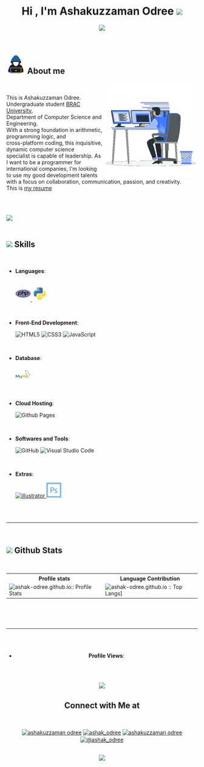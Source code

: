 
<h1 align="center"><b>Hi , I'm Ashakuzzaman Odree </b><img src="https://media.giphy.com/media/hvRJCLFzcasrR4ia7z/giphy.gif" width="35"></h1>

<p align="center">
  <a href="https://github.com/DenverCoder1/readme-typing-svg"><img src="https://readme-typing-svg.herokuapp.com?font=Time+New+Roman&color=cyan&size=25&center=true&vCenter=true&width=600&height=100&lines=Assalamu+O+Alaikum+Warahmatullah;I+am+Odree;Undergraduate+Student+BRAC+University;CSE+Department;"></a>
</p>


<br>



	
## <picture><img src = "https://github.com/ashak-odree/ashak-odree/blob/main/gif/about_me.gif" width = 50px></picture> **About me**

<picture> <img align="right" src="https://github.com/ashak-odree/ashak-odree/blob/main/gif/Right_Side.gif" width = 250px></picture>

<br>

This is Ashakuzzaman Odree. <br>
Undergraduate student <a href="https://www.bracu.ac.bd/">BRAC University</a>, <br>
Department of Computer Science and Engineering.<br>
With a strong foundation in arithmetic, programming logic, and <br>
cross-platform coding, this inquisitive, dynamic computer science <br>
specialist is capable of leadership. As I want to be a programmer for <br>
international companies, I'm looking to use my good development talents <br>
with a focus on collaboration, communication, passion, and creativity.<br>
This is [my resume](https://drive.google.com/file/d/1jxDYnRF3iTvDpHS5TH162wg8HDAuKRgC/view?usp=sharing)

<br><br>

<img src="https://user-images.githubusercontent.com/73097560/115834477-dbab4500-a447-11eb-908a-139a6edaec5c.gif"><br><br>

## <img src="https://media2.giphy.com/media/QssGEmpkyEOhBCb7e1/giphy.gif?cid=ecf05e47a0n3gi1bfqntqmob8g9aid1oyj2wr3ds3mg700bl&rid=giphy.gif" width ="25"><b> Skills</b>
<br>

<p align="center">

- **Languages**:
	
   <br>
    <a href="https://www.php.net" target="_blank" rel="noreferrer"> <img src="https://raw.githubusercontent.com/devicons/devicon/master/icons/php/php-original.svg" alt="php" width="40" height="40"/> </a><a href="https://www.python.org" target="_blank" rel="noreferrer"> <img src="https://raw.githubusercontent.com/devicons/devicon/master/icons/python/python-original.svg" alt="python" width="40" height="40"/> </a>
	
	
  

<br>   
    
- **Front-End Development**:

   ![HTML5](https://img.shields.io/badge/HTML5%20-%23E34F26.svg?style=for-the-badge&logo=html5&logoColor=white)
   ![CSS3](https://img.shields.io/badge/CSS%20-%231572B6.svg?style=for-the-badge&logo=css3&logoColor=white)
   ![JavaScript](https://img.shields.io/badge/JavaScript%20-%23F7DF1E.svg?style=for-the-badge&logo=javascript&logoColor=black)

<br>

- **Database**:
	
	
	<a href="https://www.mysql.com/" target="_blank" rel="noreferrer"> <img src="https://raw.githubusercontent.com/devicons/devicon/master/icons/mysql/mysql-original-wordmark.svg" alt="mysql" width="40" height="40"/> </a> 

<br>

- **Cloud Hosting**:

    ![Github Pages](https://img.shields.io/badge/GitHub%20Pages-%23327FC7.svg?style=for-the-badge&logo=github&logoColor=white)
    
<br>

- **Softwares and Tools**:

    ![GitHub](https://img.shields.io/badge/github-%23121011.svg?style=for-the-badge&logo=github&logoColor=white)
    ![Visual Studio Code](https://img.shields.io/badge/Visual%20Studio%20Code-0078d7.svg?style=for-the-badge&logo=visual-studio-code&logoColor=white)

<br>

- **Extras**:

	<a href="https://www.adobe.com/in/products/illustrator.html" target="_blank" rel="noreferrer"> <img src="https://www.vectorlogo.zone/logos/adobe_illustrator/adobe_illustrator-icon.svg" alt="illustrator" width="40" height="40"/> </a> <a href="https://www.photoshop.com/en" target="_blank" rel="noreferrer"> <img src="https://raw.githubusercontent.com/devicons/devicon/master/icons/photoshop/photoshop-line.svg" alt="photoshop" width="40" height="40"/> </a>
	

</p>

<br>
<br>

-----

<br>


## <img src="https://media.giphy.com/media/iY8CRBdQXODJSCERIr/giphy.gif" width="35"><b> Github Stats </b>
<br>

<div align="center">

<table>
      <tr>
       <th>Profile stats  </th>
       <th>Language Contribution</th>
      </tr>
      <tr>
       <td><img alt="ashak-odree.github.io:: Profile Stats" src="https://github-readme-stats.vercel.app/api?username=ashak-odree&show_icons=true&theme=dark"> </td>
       <td><img alt="ashak-odree.github.io :: Top Langs]" src="https://github-readme-stats.vercel.app/api/top-langs/?username=ashak-odree&langs_count=10&theme=tokyonight&layout=compact&hide=html"> </td>
      </tr>
   </table>
<br>
<br>
<br>

-----

<br>
<br>
	
- **Profile Views**:	

<p align="left">
  <a href="#"><img alt="" src="https://gpvc.arturio.dev/ashak-odree"></a>
</p>

<br>
<img src="https://user-images.githubusercontent.com/73097560/115834477-dbab4500-a447-11eb-908a-139a6edaec5c.gif">

## <b>Connect with Me at</b>
<br>
<div align='center'>





<a href="https://www.facebook.com/ashak.odree/" target="blank"><img align="center" src="https://raw.githubusercontent.com/rahuldkjain/github-profile-readme-generator/master/src/images/icons/Social/facebook.svg" alt="ashakuzzaman odree" height="30" width="40" /></a>
<a href="https://www.instagram.com/ashak_odree/" target="blank"><img align="center" src="https://raw.githubusercontent.com/rahuldkjain/github-profile-readme-generator/master/src/images/icons/Social/instagram.svg" alt="ashak_odree" height="30" width="40" /></a>
<a href="https://www.linkedin.com/in/ashak-odree/" target="blank"><img align="center" src="https://raw.githubusercontent.com/rahuldkjain/github-profile-readme-generator/master/src/images/icons/Social/linked-in-alt.svg" alt="ashakuzzaman odree" height="30" width="40" /></a>
<a href="https://twitter.com/ashak_odree" target="blank"><img align="center" src="https://raw.githubusercontent.com/rahuldkjain/github-profile-readme-generator/master/src/images/icons/Social/twitter.svg" alt="@ashak_odree" height="30" width="40" /></a>
	
	
	
	
	


</div>
<br>
<img src="https://user-images.githubusercontent.com/73097560/115834477-dbab4500-a447-11eb-908a-139a6edaec5c.gif">


